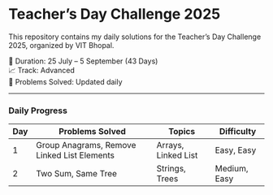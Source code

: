 # Teacher’s Day Challenge 2025

This repository contains my daily solutions for the Teacher’s Day Challenge 2025, organized by VIT Bhopal.

📅 Duration: 25 July – 5 September (43 Days)  
📈 Track: Advanced  
🎯 Problems Solved: Updated daily

---

### Daily Progress

| Day | Problems Solved | Topics | Difficulty |
|-----|----------------|--------|------------|
| 1   | Group Anagrams, Remove Linked List Elements | Arrays, Linked List | Easy, Easy |
| 2   | Two Sum, Same Tree | Strings, Trees | Medium, Easy |

